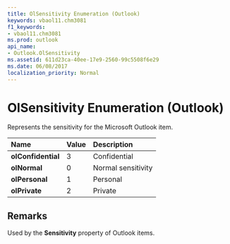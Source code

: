 ```yaml
---
title: OlSensitivity Enumeration (Outlook)
keywords: vbaol11.chm3081
f1_keywords:
- vbaol11.chm3081
ms.prod: outlook
api_name:
- Outlook.OlSensitivity
ms.assetid: 611d23ca-40ee-17e9-2560-99c5508f6e29
ms.date: 06/08/2017
localization_priority: Normal
---
```



# OlSensitivity Enumeration (Outlook)

Represents the sensitivity for the Microsoft Outlook item.



|Name|Value|Description|
|:-----|:-----|:-----|
| **olConfidential**|3|Confidential|
| **olNormal**|0|Normal sensitivity|
| **olPersonal**|1|Personal|
| **olPrivate**|2|Private|

## Remarks

Used by the  **Sensitivity** property of Outlook items.


